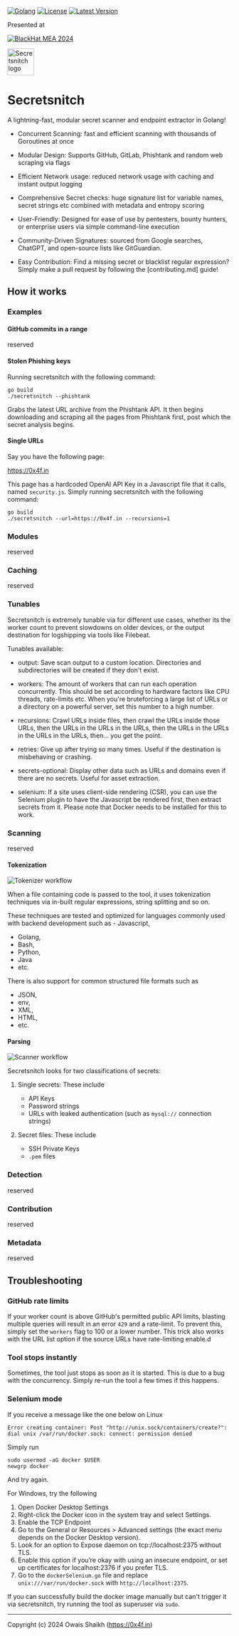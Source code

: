 [![Golang](https://img.shields.io/badge/Golang-fff.svg?style=flat-square&logo=go)](https://go.dev)
[![License](https://img.shields.io/badge/License-GPLv3-purple?style=flat-square&logo=libreoffice)](LICENSE)
[![Latest Version](https://img.shields.io/github/v/tag/0x4f53/secretsnitch?label=Version&style=flat-square&logo=semver)](https://github.com/0x4f53/secretsnitch/releases)

Presented at 

[![BlackHat MEA 2024](https://img.shields.io/badge/BlackHat%20MEA%202024-222.svg?style=flat-square&logo=redhat)](https://blackhatmea.com/blackhat-arsenal)

<img src = "media/logo.png" alt = "Secretsnitch logo" width = "60dp">

# Secretsnitch

A lightning-fast, modular secret scanner and endpoint extractor in Golang! 

- Concurrent Scanning: fast and efficient scanning with thousands of Goroutines at once

- Modular Design: Supports GitHub, GitLab, Phishtank and random web scraping via flags

- Efficient Network usage: reduced network usage with caching and instant output logging

- Comprehensive Secret checks: huge signature list for variable names, secret strings etc combined with metadata and entropy scoring

- User-Friendly: Designed for ease of use by pentesters, bounty hunters, or enterprise users via simple command-line execution

- Community-Driven Signatures: sourced from Google searches, ChatGPT, and open-source lists like GitGuardian.

- Easy Contribution: Find a missing secret or blacklist regular expression? Simply make a pull request by following the [contributing.md] guide!

## How it works

### Examples 

#### GitHub commits in a range

reserved

#### Stolen Phishing keys

Running secretsnitch with the following command:

```
go build
./secretsnitch --phishtank
```

Grabs the latest URL archive from the Phishtank API. It then begins downloading and scraping all the pages from Phishtank first, post which the secret analysis begins.


#### Single URLs

Say you have the following page:

https://0x4f.in

This page has a hardcoded OpenAI API Key in a Javascript file that it calls, named `security.js`. Simply running secretsnitch with the following command:

```
go build
./secretsnitch --url=https://0x4f.in --recursions=1
```

### Modules

reserved

### Caching

reserved


### Tunables

Secretsnitch is extremely tunable via for different use cases, whether its the worker count to prevent slowdowns on older devices, or the output destination for logshipping via tools like Filebeat.

Tunables available:

- output: Save scan output to a custom location. Directories and subdirectories will be created if they don't exist.

- workers: The amount of workers that can run each operation concurrently. This should be set according to hardware factors like CPU threads, rate-limits etc. When you're bruteforcing a large list of URLs or a directory on a powerful server, set this number to a high number.

- recursions: Crawl URLs inside files, then crawl the URLs inside those URLs, then the URLs in the URLs in the URLs, then the URLs in the URLs in the URLs in the URLs, then... you get the point.

- retries: Give up after trying so many times. Useful if the destination is misbehaving or crashing.

- secrets-optional: Display other data such as URLs and domains even if there are no secrets. Useful for asset extraction.

- selenium: If a site uses client-side rendering (CSR), you can use the Selenium plugin to have the Javascript be rendered first, then extract secrets from it. Please note that Docker needs to be installed for this to work.

### Scanning

reserved

#### Tokenization

<img src = "media/secretsnitch_tokenizer.drawio.png" alt = "Tokenizer workflow">

When a file containing code is passed to the tool, it uses tokenization techniques via in-built regular expressions, string splitting and so on. 

These techniques are tested and optimized for languages commonly used with backend development such as - Javascript, 
- Golang, 
- Bash, 
- Python, 
- Java 
- etc. 

There is also support for common structured file formats such as 
- JSON, 
- env, 
- XML, 
- HTML,
- etc.

#### Parsing

<img src = "media/secretsnitch_variable_scanner.drawio.png" alt = "Scanner workflow">

Secretsnitch looks for two classifications of secrets:

1. Single secrets: These include
    - API Keys
    - Password strings
    - URLs with leaked authentication (such as `mysql://` connection strings)

2. Secret files: These include
    - SSH Private Keys
    - `.pem` files

### Detection

reserved

### Contribution

reserved

### Metadata

reserved

## Troubleshooting

### GitHub rate limits

If your worker count is above GitHub's permitted public API limits, blasting multiple queries will result in an error `429` and a rate-limit. To prevent this, simply set the `workers` flag to 100 or a lower number. This trick also works with the URL list option if the source URLs have rate-limiting enable.d

### Tool stops instantly

Sometimes, the tool just stops as soon as it is started. This is due to a bug with the concurrency. Simply re-run the tool a few times if this happens.

### Selenium mode

If you receive a message like the one below on Linux

```
Error creating container: Post "http://unix.sock/containers/create?": dial unix /var/run/docker.sock: connect: permission denied
```

Simply run

```
sudo usermod -aG docker $USER
newgrp docker
```

And try again. 

For Windows, try the following

1. Open Docker Desktop Settings
2. Right-click the Docker icon in the system tray and select Settings.
3. Enable the TCP Endpoint
4. Go to the General or Resources > Advanced settings (the exact menu depends on the Docker Desktop version).
5. Look for an option to Expose daemon on tcp://localhost:2375 without TLS.
6. Enable this option if you’re okay with using an insecure endpoint, or set up certificates for localhost:2376 if you prefer TLS.
7. Go to the `dockerSelenium.go` file and replace `unix:///var/run/docker.sock` with `http://localhost:2375`.

If you can successfully build the docker image manually but can't trigger it via secretsnitch, try running the tool as superuser via `sudo`.

---

Copyright (c) 2024 Owais Shaikh (https://0x4f.in)
